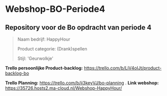 # Webshop-BO-Periode4
## Repository voor de Bo opdracht van periode 4

> Naam bedrijf: HappyHour
> 
> Product categorie: (Drank)spellen
> 
> Stijl: 'Geurwolkje'

**Trello persoonlijke Product-backlog:**
https://trello.com/b/LiV4oIJt/product-backlog-bo

**Trello Planning:**
https://trello.com/b/ii3keyVJ/bo-planning
.
**Link webshop:**
https://35726.hosts2.ma-cloud.nl/Webshop-HappyHour/
